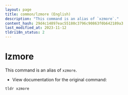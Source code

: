 ```yaml
---
layout: page
title: common/lzmore (English)
description: "This command is an alias of `xzmore`."
content_hash: 29d4c14897eac55180c3796c90863f0b642189a3
last_modified_at: 2023-11-12
tldri18n_status: 2
---
```

# lzmore

This command is an alias of `xzmore`.

- View documentation for the original command:

`tldr xzmore`
